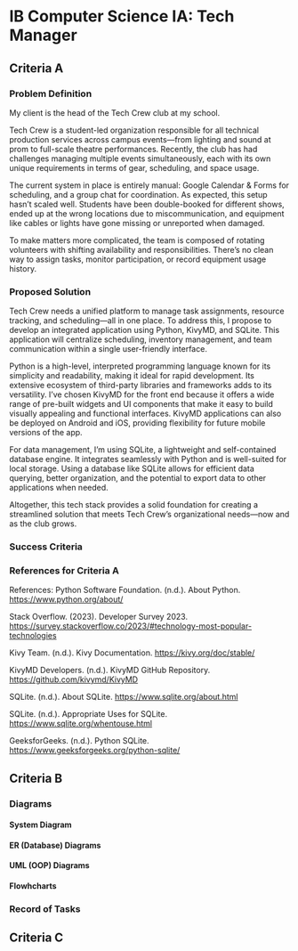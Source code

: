 # IB Computer Science IA: Tech Manager

## Criteria A
### Problem Definition

My client is the head of the Tech Crew club at my school.

Tech Crew is a student-led organization responsible for all technical production services across campus events—from lighting and sound at prom to full-scale theatre performances. Recently, the club has had challenges managing multiple events simultaneously, each with its own unique requirements in terms of gear, scheduling, and space usage. 

The current system in place is entirely manual: Google Calendar & Forms for scheduling, and a group chat for coordination. As expected, this setup hasn’t scaled well. Students have been double-booked for different shows, ended up at the wrong locations due to miscommunication, and equipment like cables or lights have gone missing or unreported when damaged. 

To make matters more complicated, the team is composed of rotating volunteers with shifting availability and responsibilities. There’s no clean way to assign tasks, monitor participation, or record equipment usage history.
### Proposed Solution

Tech Crew needs a unified platform to manage task assignments, resource tracking, and scheduling—all in one place. To address this, I propose to develop an integrated application using Python, KivyMD, and SQLite. This application will centralize scheduling, inventory management, and team communication within a single user-friendly interface.

Python is a high-level, interpreted programming language known for its simplicity and readability, making it ideal for rapid development. Its extensive ecosystem of third-party libraries and frameworks adds to its versatility. I’ve chosen KivyMD for the front end because it offers a wide range of pre-built widgets and UI components that make it easy to build visually appealing and functional interfaces. KivyMD applications can also be deployed on Android and iOS, providing flexibility for future mobile versions of the app.

For data management, I’m using SQLite, a lightweight and self-contained database engine. It integrates seamlessly with Python and is well-suited for local storage. Using a database like SQLite allows for efficient data querying, better organization, and the potential to export data to other applications when needed.

Altogether, this tech stack provides a solid foundation for creating a streamlined solution that meets Tech Crew’s organizational needs—now and as the club grows.

### Success Criteria
### References for Criteria A

References:
Python Software Foundation. (n.d.). About Python. https://www.python.org/about/


Stack Overflow. (2023). Developer Survey 2023. https://survey.stackoverflow.co/2023/#technology-most-popular-technologies


Kivy Team. (n.d.). Kivy Documentation. https://kivy.org/doc/stable/


KivyMD Developers. (n.d.). KivyMD GitHub Repository. https://github.com/kivymd/KivyMD


SQLite. (n.d.). About SQLite. https://www.sqlite.org/about.html


SQLite. (n.d.). Appropriate Uses for SQLite. https://www.sqlite.org/whentouse.html


GeeksforGeeks. (n.d.). Python SQLite. https://www.geeksforgeeks.org/python-sqlite/

## Criteria B

### Diagrams

#### System Diagram
#### ER (Database) Diagrams
#### UML (OOP) Diagrams
#### Flowhcharts

### Record of Tasks

## Criteria C
